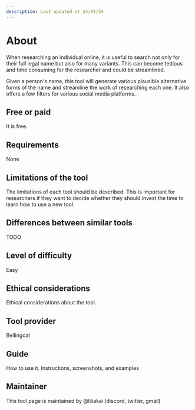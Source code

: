 ```yaml
---
description: Last updated at 24/01/24
---
```


# About

When researching an individual online, it is useful to search not only for their full legal name but also for many variants. This can become tedious and time consuming for the researcher and could be streamlined.

Given a person's name, this tool will generate various plausible alternative forms of the name and streamline the work of researching each one. It also offers a few filters for various social media platforms.

## Free or paid

It is free.

## Requirements

None

## Limitations of the tool

The limitations of each tool should be described. This is important for researchers if they want to decide whether they should invest the time to learn how to use a new tool.

## Differences between similar tools

TODO

## Level of difficulty

Easy

## Ethical considerations

Ethical considerations about the tool.

## Tool provider

Bellingcat

## Guide

How to use it. Instructions, screenshots, and examples

## Maintainer

This tool page is maintained by @liliakai (discord, twitter, gmail)
